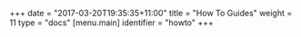 +++
date = "2017-03-20T19:35:35+11:00"
title = "How To Guides"
weight = 11
type = "docs"
[menu.main]
  identifier = "howto"
+++
